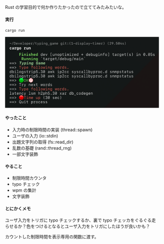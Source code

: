 Rust の学習目的で何か作りたかったので立ててみたみたいな。

#### 実行

    cargo run

![sample](./ScreenShot.png)

#### やったこと

  - 入力時の制限時間の実装 (thread::spawn)
  - ユーザの入力 (io::stdin)
  - 出題文字列の取得 (fs::read_dir)
  - 乱数の基礎 (rand::thread_rng)
  - 一部文字装飾

#### やること

  - 制限時間カウンタ
  - typo チェック
  - wpm の集計
  - 文字装飾

#### とにかくメモ
ユーザ入力をトリガに typo チェックするか、裏で typo チェッカをぐるぐる走らせるか？色をつけるとなるとユーザ入力をトリガにしたほうが良いかも？

カウントした制限時間を表示専用の関数に渡す。
